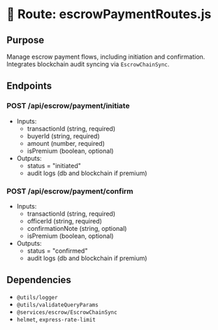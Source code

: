 # 💸 Route: escrowPaymentRoutes.js

## Purpose
Manage escrow payment flows, including initiation and confirmation. Integrates blockchain audit syncing via `EscrowChainSync`.

## Endpoints

### POST /api/escrow/payment/initiate
- Inputs:
  - transactionId (string, required)
  - buyerId (string, required)
  - amount (number, required)
  - isPremium (boolean, optional)
- Outputs:
  - status = "initiated"
  - audit logs (db and blockchain if premium)

### POST /api/escrow/payment/confirm
- Inputs:
  - transactionId (string, required)
  - officerId (string, required)
  - confirmationNote (string, optional)
  - isPremium (boolean, optional)
- Outputs:
  - status = "confirmed"
  - audit logs (db and blockchain if premium)

## Dependencies
- `@utils/logger`
- `@utils/validateQueryParams`
- `@services/escrow/EscrowChainSync`
- `helmet`, `express-rate-limit`
